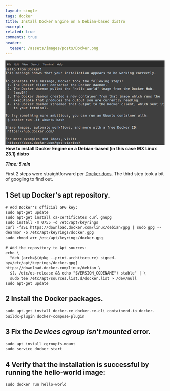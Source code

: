 ```yaml
---
layout: single
tags: docker
title: Install Docker Engine on a Debian-based distro
excerpt:
related: true
comments: true
header:
  teaser: /assets/images/posts/Docker.png
---
```

![](/assets/images/posts/Docker.png)
**How to install Docker Engine on a Debian-based (in this case MX Linux 23.1) distro**

***Time: 5 min***

First 2 steps were straightforward per [Docker docs](https://docs.docker.com/engine/install/debian/). The third step took a bit of googling to find out.

## 1 Set up Docker's apt repository.

```shell
# Add Docker's official GPG key:
sudo apt-get update
sudo apt-get install ca-certificates curl gnupg
sudo install -m 0755 -d /etc/apt/keyrings
curl -fsSL https://download.docker.com/linux/debian/gpg | sudo gpg --dearmor -o /etc/apt/keyrings/docker.gpg
sudo chmod a+r /etc/apt/keyrings/docker.gpg

# Add the repository to Apt sources:
echo \
  "deb [arch=$(dpkg --print-architecture) signed-by=/etc/apt/keyrings/docker.gpg] https://download.docker.com/linux/debian \
  $(. /etc/os-release && echo "$VERSION_CODENAME") stable" | \
  sudo tee /etc/apt/sources.list.d/docker.list > /dev/null
sudo apt-get update
```
## 2 Install the Docker packages.

```shell
sudo apt-get install docker-ce docker-ce-cli containerd.io docker-buildx-plugin docker-compose-plugin
```

## 3 Fix the _Devices cgroup isn't mounted_ error.

```shell
sudo apt install cgroupfs-mount
sudo service docker start
```

## 4 Verify that the installation is successful by running the hello-world image:

```shell
sudo docker run hello-world
```
